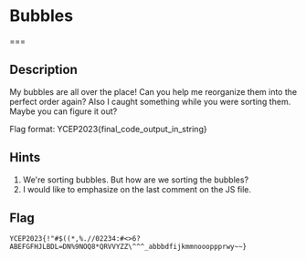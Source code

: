 # Bubbles
===

## Description
My bubbles are all over the place! Can you help me reorganize them into the perfect order again? Also I caught something while you were sorting them. Maybe you can figure it out?

Flag format: YCEP2023{final_code_output_in_string}

## Hints
1. We're sorting bubbles. But how are we sorting the bubbles?
2. I would like to emphasize on the last comment on the JS file.

## Flag
```
YCEP2023{!"#$((*,%.//02234:#<>6?ABEFGFHJLBDL=DN%9NOQ8*QRVVYZZ\^^^_abbbdfijkmmnoooppprwy~~}
```
